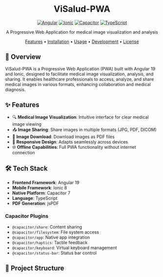 <div align="center">

# ViSalud-PWA

[![Angular](https://img.shields.io/badge/Angular-19-DD0031?logo=angular)](https://angular.io/)
[![Ionic](https://img.shields.io/badge/Ionic-8.0-3880FF?logo=ionic)](https://ionicframework.com/)
[![Capacitor](https://img.shields.io/badge/Capacitor-7.0-119EFF?logo=capacitor)](https://capacitorjs.com/)
[![TypeScript](https://img.shields.io/badge/TypeScript-4.9-3178C6?logo=typescript)](https://www.typescriptlang.org/)

A Progressive Web Application for medical image visualization and analysis

[Features](#features) • [Installation](#installation) • [Usage](#usage) • [Development](#development) • [License](#license)

</div>

## 🚀 Overview

ViSalud-PWA is a Progressive Web Application (PWA) built with Angular 19 and Ionic, designed to facilitate medical image visualization, analysis, and sharing. It enables healthcare professionals to access, analyze, and share medical images in various formats, enhancing collaboration and medical diagnosis.

## ✨ Features

- 🔍 **Medical Image Visualization**: Intuitive interface for clear medical image viewing
- 📤 **Image Sharing**: Share images in multiple formats (JPG, PDF, DICOM)
- 💾 **Image Download**: Download images as PDF files
- 📱 **Responsive Design**: Adapts seamlessly across devices
- 🌐 **Offline Capabilities**: Full PWA functionality without internet connection

## 🛠️ Tech Stack

- **Frontend Framework**: Angular 19
- **Mobile Framework**: Ionic 8
- **Native Platform**: Capacitor 7
- **Language**: TypeScript
- **PDF Generation**: jsPDF

### Capacitor Plugins

- `@capacitor/share`: Content sharing
- `@capacitor/filesystem`: File system access
- `@capacitor/app`: Native app integration
- `@capacitor/haptics`: Tactile feedback
- `@capacitor/keyboard`: Virtual keyboard management
- `@capacitor/status-bar`: Status bar control

## 📁 Project Structure
